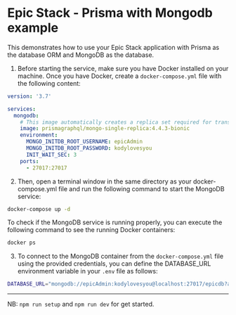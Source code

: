 # Epic Stack - Prisma with Mongodb example

This demonstrates how to use your Epic Stack application with Prisma as the database ORM and MongoDB as the database.

1. Before starting the service, make sure you have Docker installed on your machine. Once you have Docker, create a `docker-compose.yml` file with the following content:

```yml
version: '3.7'

services:
  mongodb:
    # This image automatically creates a replica set required for transactions
    image: prismagraphql/mongo-single-replica:4.4.3-bionic
    environment:
      MONGO_INITDB_ROOT_USERNAME: epicAdmin
      MONGO_INITDB_ROOT_PASSWORD: kodylovesyou
      INIT_WAIT_SEC: 3
    ports:
      - 27017:27017
```

2. Then, open a terminal window in the same directory as your docker-compose.yml file and run the following command to start the MongoDB service:

```bash
docker-compose up -d
```

To check if the MongoDB service is running properly, you can execute the following command to see the running Docker containers:

```bash
docker ps
```

3. To connect to the MongoDB container from the `docker-compose.yml` file using the provided credentials, you can define the DATABASE_URL environment variable in your `.env` file as follows:

```bash
DATABASE_URL="mongodb://epicAdmin:kodylovesyou@localhost:27017/epicdb?authSource=admin"
```

---
NB: `npm run setup` and `npm run dev` for get started.
